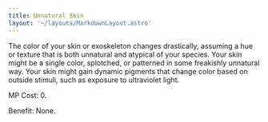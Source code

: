 ```yaml
---
title: Unnatural Skin
layout: '~/layouts/MarkdownLayout.astro'
---
```

The color of your skin or exoskeleton changes drastically, assuming a hue or
texture that is both unnatural and atypical of your species. Your skin might
be a single color, splotched, or patterned in some freakishly unnatural way.
Your skin might gain dynamic pigments that change color based on outside
stimuli, such as exposure to ultraviolet light.

MP Cost: 0.

Benefit: None.

